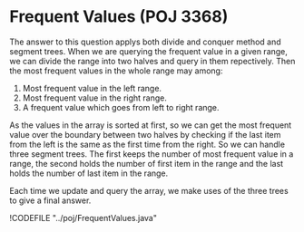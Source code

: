 # Frequent Values (POJ 3368)

The answer to this question applys both divide and conquer method and segment trees. When we are querying
the frequent value in a given range, we can divide the range into two halves and query in them repectively.
Then the most frequent values in the whole range may among:

1. Most frequent value in the left range.
2. Most frequent value in the right range.
3. A frequent value which goes from left to right range.

As the values in the array is sorted at first, so we can get the most frequent value over the boundary
between two halves by checking if the last item from the left is the same as the first time from the right.
So we can handle three segment trees. The first keeps the number of most frequent value in a range,
the second holds the number of first item in the range and the last holds the number of last item in the range.

Each time we update and query the array, we make uses of the three trees to give a final answer.

!CODEFILE "../poj/FrequentValues.java"
